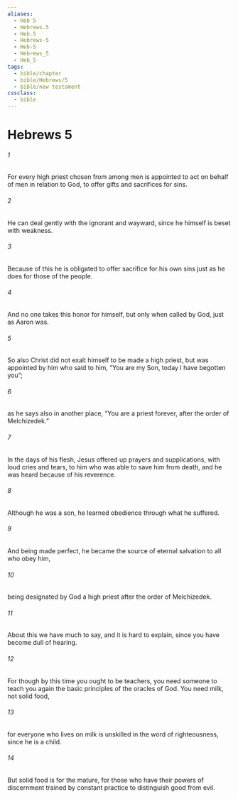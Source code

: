 ```yaml
---
aliases:
  - Heb 5
  - Hebrews.5
  - Heb.5
  - Hebrews-5
  - Heb-5
  - Hebrews_5
  - Heb_5
tags:
  - bible/chapter
  - bible/Hebrews/5
  - bible/new testament
cssclass:
  - bible
---
```


# Hebrews 5

###### 1
For every high priest chosen from among men is appointed to act on behalf of men in relation to God, to offer gifts and sacrifices for sins.
###### 2
He can deal gently with the ignorant and wayward, since he himself is beset with weakness.
###### 3
Because of this he is obligated to offer sacrifice for his own sins just as he does for those of the people.
###### 4
And no one takes this honor for himself, but only when called by God, just as Aaron was.
###### 5
So also Christ did not exalt himself to be made a high priest, but was appointed by him who said to him, “You are my Son, today I have begotten you”;
###### 6
as he says also in another place, “You are a priest forever, after the order of Melchizedek.”
###### 7
In the days of his flesh, Jesus offered up prayers and supplications, with loud cries and tears, to him who was able to save him from death, and he was heard because of his reverence.
###### 8
Although he was a son, he learned obedience through what he suffered.
###### 9
And being made perfect, he became the source of eternal salvation to all who obey him,
###### 10
being designated by God a high priest after the order of Melchizedek.
###### 11
About this we have much to say, and it is hard to explain, since you have become dull of hearing.
###### 12
For though by this time you ought to be teachers, you need someone to teach you again the basic principles of the oracles of God. You need milk, not solid food,
###### 13
for everyone who lives on milk is unskilled in the word of righteousness, since he is a child.
###### 14
But solid food is for the mature, for those who have their powers of discernment trained by constant practice to distinguish good from evil.


